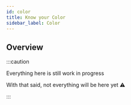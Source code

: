 ```yaml
---
id: color
title: Know your Color
sidebar_label: Color
---
```


## Overview

:::caution

Everything here is still work in progress

With that said, not everything will be here yet ⚠

:::
